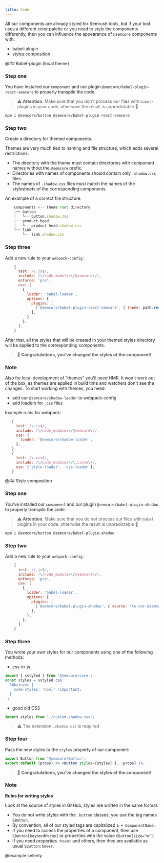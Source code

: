 ```yaml
---
title: Code
---
```


All our components are already styled for Semrush tools, but if your tool uses a different color palette or you need to style the components differently, then you can influence the appearance of `@semcore` components with:

- babel-plugin
- styles composition

@## Babel-plugin (local theme)

### Step one

You have installed our `component` and our plugin `@semcore/babel-plugin-react-semcore` to properly transpile the code.

> ⚠️ **Attention**. Make sure that you don't process our files with `babel`-plugins in your code, otherwise the result is unpredictable 🤕

```bash
npm i @semcore/button @semcore/babel-plugin-react-semcore
```

### Step two

Create a directory for themed components.

Themes are very much tied to naming and file structure, which adds several restrictions.

- The directory with the theme must contain directories with component names without the `@semcore` prefix.
- Directories with names of components should contain only `.shadow.css` files.
- The names of `.shadow.css` files must match the names of the stylesheets of the corresponding components.

An example of a correct file structure:

```javascript
    components <-- theme root directory
    |── button
    |   └-- button.shadow.css
    |── product-head
    |   └-- product-head.shadow.css
    └── link
        └-- link.shadow.css
```

### Step three

Add a new rule to your `webpack-config`:

```javascript
    {
      test: /\.js$/,
      include: /\/node_modules\/@semcore\//,
      enforce: 'pre',
      use: [
        {
          loader: 'babel-loader',
          options: {
            plugins: [
              ['@semcore/babel-plugin-react-semcore', { theme: path.resolve(process.cwd(), 'directory-with-theme') }],
            ],
          },
        },
      ],
    }
```

After that, all the styles that will be created in your themed styles directory will be applied to the corresponding components.

> 👯‍ **Congratulations, you've changed the styles of the component!**

### Note

Also for local development of "themes" you'll need HMR. It won't work out of the box, as themes are applied in build time and watchers don't see the changes.
To start working with themes, you need:

- add our `@semcore/shadow-loader` to webpack-config
- add loaders for `.css` files

Example rules for webpack:

```javascript
   {
     test: /\.js$/,
     include: /\/node_modules\/@semcore\//,
     use: {
       loader: '@semcore/shadow-loader',
     },
   },
   {
     test: /\.css$/,
     include: /\/node_modules\/\.cache\//,
     use: ['style-loader', 'css-loader'],
   }
```

@## Style composition

### Step one

You've installed our `component` and our plugin `@semcore/babel-plugin-shadow` to properly transpile the code.

> ⚠️ **Attention**. Make sure that you do not process our files with `babel` plugins in your code, otherwise the result is unpredictable 🤕

```bash
npm i @semcore/button @semcore/babel-plugin-shadow
```

### Step two

Add a new rule to your `webpack-config`:

```javascript
    {
      test: /\.js$/,
      include: /\/node_modules\/@semcore\//,
      enforce: 'pre',
      use: [
        {
          loader: 'babel-loader',
          options: {
            plugins: [
              ['@semcore/babel-plugin-shadow', { source: 'to-our-@semcore/core' }]
            ],
          },
        },
      ]
    }
```

### Step three

You wrote your own styles for our components using one of the following methods:

- css-in-js

```jsx
import { sstyled } from '@semcore/core';
const styles = sstyled.css`
  SWhatever {
    some-styles: 'Cool' !important;
  }
`;
```

- good old CSS

```jsx
import styles from './custom.shadow.css';
```

> ⚠️ The extension `.shadow.css` is required

### Step four

Pass the new styles to the `styles` property of our component:

```jsx
import Button from '@semcore/Button';
export default (props) => <Button styles={styles} {...props} />;
```

> 👯‍ **Congratulations, you've changed the styles of the component!**

### Note

**Rules for writing styles**

Look at the source of styles in GitHub, styles are written in the same format.

- You do not write styles with the `.button` classes, you use the tag names `SButton`.
- By convention, all of our styled tags are capitalized `S + ComponentName`.
- If you need to access the properties of a component, then use `SButton[keybordFocus]` or properties with the value `SButton[size="m"]`.
- If you need properties `:hover` and others, then they are available as usual `SButton:hover`.

@example sellerly
